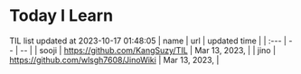 # Today I Learn 
TIL list updated at 2023-10-17 01:48:05
| name | url | updated time |
| :--- | -- | -- |
| sooji | https://github.com/KangSuzy/TIL | Mar 13, 2023, |
| jino | https://github.com/wlsgh7608/JinoWiki | Mar 13, 2023, |
